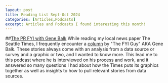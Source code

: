```yaml
---
layout: post
title: Reading List Sept-Oct 2024
categories: [Articles,Podcasts]
excerpt: Articles and Podcasts I found interesting this month!
---
```


##[The PR FYI with Gene Balk](https://www.weearnmedia.com/episodes/gene-balk)
While reading my local news paper The Seattle Times, I frequently encounter a [column](https://www.seattletimes.com/author/gene-balk-fyi-guy/) by "The FYI Guy" AKA Gene Balk. These stories always come with an analysis from a data source or survey and a graphic or two, and I wanted to know more. This lead me to this podcast where he is interviewed on his process and work, and it answered so many questions I had about how the Times puts its graphics together as well as insights to how to pull relevant stories from data sources.
